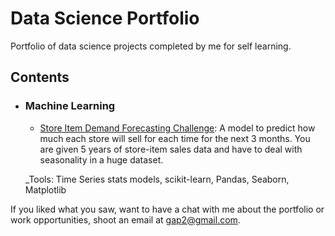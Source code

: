 # Data Science Portfolio
Portfolio of data science projects completed by me for self learning.

## Contents

- ### Machine Learning

  - [Store Item Demand Forecasting Challenge](https://github.com/GabrielP98/data-science/blob/main/store-item-demand-forecasting/TimeSeriesFinalVersion.ipynb): A model to predict how much each store will sell for each time for the next 3 months. You are given 5 years of store-item sales data and have to deal with seasonality in a huge dataset. 
  
  _Tools: Time Series stats models, scikit-learn, Pandas, Seaborn, Matplotlib 
  

If you liked what you saw, want to have a chat with me about the portfolio or work opportunities, shoot an email at gap2@gmail.com. 
